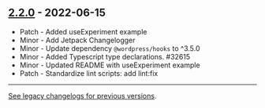 ## [2.2.0](https://www.npmjs.com/package/@woocommerce/explat/v/2.2.0) - 2022-06-15

-   Patch - Added useExperiment example
-   Minor - Add Jetpack Changelogger
-   Minor - Update dependency `@wordpress/hooks` to ^3.5.0
-   Minor - Added Typescript type declarations. #32615
-   Minor - Updated README with useExperiment example
-   Patch - Standardize lint scripts: add lint:fix

---

[See legacy changelogs for previous versions](https://github.com/woocommerce/woocommerce/blob/68581955106947918d2b17607a01bdfdf22288a9/packages/js/experimental/CHANGELOG.md).
